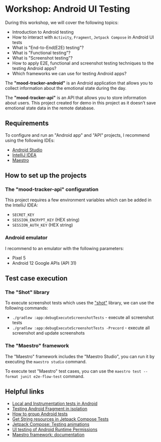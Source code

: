 # Workshop: Android UI Testing

During this workshop, we will cover the following topics:
- Introduction to Android testing
- How to interact with `Activity`, `Fragment`, `Jetpack Compose` in Android UI tests
- What is "End-to-End(E2E) testing"?
- What is "Functional testing"?
- What is "Screenshot testing"?
- How to apply E2E, functional and screenshot testing techniques to the testing Android apps?
- Which frameworks we can use for testing Android apps?

The **"mood-tracker-android"** is an Android application that allows you to collect information about the emotional state during the day.

The **"mood-tracker-api"** is an API that allows you to store information about users. This project created for demo in this project as it doesn’t save emotional state data in the remote database.
 
## Requirements

To configure and run an "Android app" and "API" projects, I recommend using the following IDEs:
- [Android Studio](https://developer.android.com/studio)
- [IntelliJ IDEA](https://www.jetbrains.com/idea/download/)
- [Maestro](https://maestro.mobile.dev/getting-started/installing-maestro)

## How to set up the projects

### The "mood-tracker-api" configuration

This project requires a few environment variables which can be added in the IntelliJ IDEA:
- `SECRET_KEY`
- `SESSION_ENCRYPT_KEY` (HEX string)
- `SESSION_AUTH_KEY` (HEX string)

### Android emulator

I recommend to an emulator with the following parameters: 
- Pixel 5
- Android 12 Google APIs (API 31)

## Test case execution

### The "Shot" library
To execute screenshot tests which uses the ["shot"](https://github.com/pedrovgs/Shot) library, we can use the following commands:
- `./gradlew :app:debugExecuteScreenshotTests` - execute all screenshot tests
- `./gradlew :app:debugExecuteScreenshotTests -Precord` - execute all screenshot and update screenshots

### The "Maestro" framework

The "Maestro" framework includes the "Maestro Studio", you can run it by executing the `maestro studio` command.

To execute test "Maestro" test cases, you can use the `maestro test --format junit e2e-flow-test` command.

## Helpful links
- [Local and Instrumentation tests in Android](https://alexzh.com/local-and-instrumentation-tests-in-android/)
- [Testing Android Fragment in isolation](https://alexzh.com/testing-android-fragment-in-isolation/)
- [How to group Android tests](https://alexzh.com/how-to-group-android-tests/)
- [Get String resources in Jetpack Compose Tests](https://alexzh.com/get-string-resources-in-jetpack-compose-tests/)
- [Jetpack Compose: Testing animations](https://alexzh.com/jetpack-compose-testing-animations/)
- [UI testing of Android Runtime Permissions](https://alexzh.com/ui-testing-of-android-runtime-permissions/)
- [Maestro framework: documentation](https://maestro.mobile.dev)
